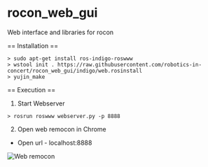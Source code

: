 rocon_web_gui
=============

Web interface and libraries for rocon

== Installation ==

```
> sudo apt-get install ros-indigo-roswww
> wstool init . https://raw.githubusercontent.com/robotics-in-concert/rocon_web_gui/indigo/web.rosinstall
> yujin_make
```

== Execution ==

1. Start Webserver
```
> rosrun roswww webserver.py -p 8888
```

2. Open web remocon in Chrome

* Open url - localhost:8888

![Web remocon](https://raw.githubusercontent.com/robotics-in-concert/rocon_demos/demo_concert/imgs/web_remocon_intro.png)
